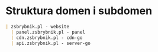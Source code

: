 # Struktura domen i subdomen

```md
| zsbrybnik.pl - website
  | panel.zsbrybnik.pl - panel
  | cdn.zsbrybnik.pl - cdn-go
  | api.zsbrybnik.pl - server-go
```
